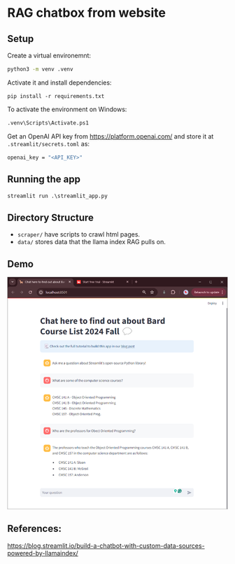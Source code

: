 # RAG chatbox from website 

## Setup 
Create a virtual environemnt: 
```sh
python3 -m venv .venv
```

Activate it and install dependencies: 
```
pip install -r requirements.txt
```

To activate the environment on Windows: 
```python
.venv\Scripts\Activate.ps1
```

Get an OpenAI API key from https://platform.openai.com/ and store it at `.streamlit/secrets.toml` as: 
```sh
openai_key = "<API_KEY>"
```


## Running the app
```
streamlit run .\streamlit_app.py
```

## Directory Structure 
- `scraper/` have scripts to crawl html pages.  
- `data/` stores data that the llama index RAG pulls on.  


## Demo 

![alt text](https://github.com/Hazarre/rag-chatbot/blob/main/rag-demo.png?raw=true)


## References: 
https://blog.streamlit.io/build-a-chatbot-with-custom-data-sources-powered-by-llamaindex/





